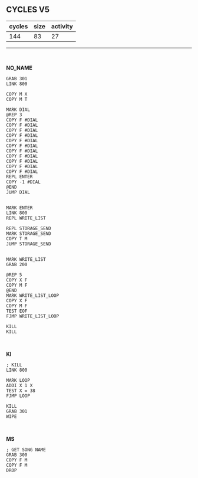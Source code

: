## CYCLES V5

| cycles | size | activity |
| ------ | ---- | -------- |
| 144 | 83 | 27 |
<hr>
<br>

**NO_NAME**

```
GRAB 301
LINK 800

COPY M X
COPY M T

MARK DIAL
@REP 3
COPY F #DIAL
COPY F #DIAL
COPY F #DIAL
COPY F #DIAL
COPY F #DIAL
COPY F #DIAL
COPY F #DIAL
COPY F #DIAL
COPY F #DIAL
COPY F #DIAL
COPY F #DIAL
REPL ENTER
COPY -1 #DIAL
@END
JUMP DIAL


MARK ENTER
LINK 800
REPL WRITE_LIST

REPL STORAGE_SEND
MARK STORAGE_SEND
COPY T M
JUMP STORAGE_SEND


MARK WRITE_LIST
GRAB 200

@REP 5
COPY X F
COPY M F
@END
MARK WRITE_LIST_LOOP
COPY X F
COPY M F
TEST EOF
FJMP WRITE_LIST_LOOP

KILL
KILL
```

<br>

**KI**

```
; KILL
LINK 800

MARK LOOP
ADDI X 1 X
TEST X = 38
FJMP LOOP

KILL
GRAB 301
WIPE
```

<br>

**MS**

```
; GET SONG NAME
GRAB 300
COPY F M
COPY F M
DROP
```

